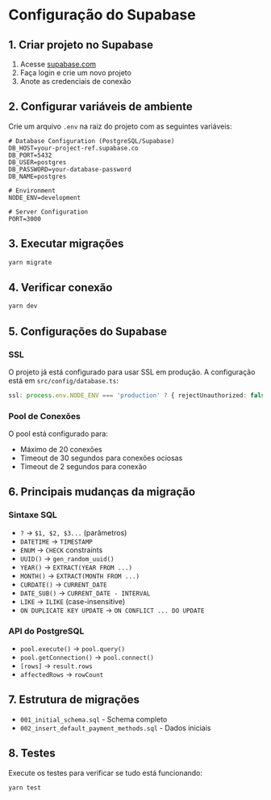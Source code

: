 # Configuração do Supabase

## 1. Criar projeto no Supabase

1. Acesse [supabase.com](https://supabase.com)
2. Faça login e crie um novo projeto
3. Anote as credenciais de conexão

## 2. Configurar variáveis de ambiente

Crie um arquivo `.env` na raiz do projeto com as seguintes variáveis:

```env
# Database Configuration (PostgreSQL/Supabase)
DB_HOST=your-project-ref.supabase.co
DB_PORT=5432
DB_USER=postgres
DB_PASSWORD=your-database-password
DB_NAME=postgres

# Environment
NODE_ENV=development

# Server Configuration
PORT=3000
```

## 3. Executar migrações

```bash
yarn migrate
```

## 4. Verificar conexão

```bash
yarn dev
```

## 5. Configurações do Supabase

### SSL
O projeto já está configurado para usar SSL em produção. A configuração está em `src/config/database.ts`:

```typescript
ssl: process.env.NODE_ENV === 'production' ? { rejectUnauthorized: false } : false
```

### Pool de Conexões
O pool está configurado para:
- Máximo de 20 conexões
- Timeout de 30 segundos para conexões ociosas
- Timeout de 2 segundos para conexão

## 6. Principais mudanças da migração

### Sintaxe SQL
- `?` → `$1, $2, $3...` (parâmetros)
- `DATETIME` → `TIMESTAMP`
- `ENUM` → `CHECK` constraints
- `UUID()` → `gen_random_uuid()`
- `YEAR()` → `EXTRACT(YEAR FROM ...)`
- `MONTH()` → `EXTRACT(MONTH FROM ...)`
- `CURDATE()` → `CURRENT_DATE`
- `DATE_SUB()` → `CURRENT_DATE - INTERVAL`
- `LIKE` → `ILIKE` (case-insensitive)
- `ON DUPLICATE KEY UPDATE` → `ON CONFLICT ... DO UPDATE`

### API do PostgreSQL
- `pool.execute()` → `pool.query()`
- `pool.getConnection()` → `pool.connect()`
- `[rows]` → `result.rows`
- `affectedRows` → `rowCount`

## 7. Estrutura de migrações

- `001_initial_schema.sql` - Schema completo
- `002_insert_default_payment_methods.sql` - Dados iniciais

## 8. Testes

Execute os testes para verificar se tudo está funcionando:

```bash
yarn test
``` 